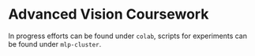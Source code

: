 # Advanced Vision Coursework

In progress efforts can be found under `colab`, scripts for experiments can be found under `mlp-cluster`.
